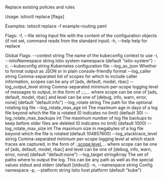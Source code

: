 Replace existing policies and rules

Usage:
  istioctl replace [flags]

Examples:
istioctl replace -f example-routing.yaml

Flags:
  -f, --file string   Input file with the content of the configuration objects (if not set, command reads from the standard input)
  -h, --help          help for replace

Global Flags:
      --context string                The name of the kubeconfig context to use
  -i, --istioNamespace string         Istio system namespace (default "istio-system")
  -c, --kubeconfig string             Kubernetes configuration file
      --log_as_json                   Whether to format output as JSON or in plain console-friendly format
      --log_caller string             Comma-separated list of scopes for which to include caller information, scopes can be any of [ads, default, model, rbac]
      --log_output_level string       Comma-separated minimum per-scope logging level of messages to output, in the form of <scope>:<level>,<scope>:<level>,... where scope can be one of [ads, default, model, rbac] and level can be one of [debug, info, warn, error, none] (default "default:info")
      --log_rotate string             The path for the optional rotating log file
      --log_rotate_max_age int        The maximum age in days of a log file beyond which the file is rotated (0 indicates no limit) (default 30)
      --log_rotate_max_backups int    The maximum number of log file backups to keep before older files are deleted (0 indicates no limit) (default 1000)
      --log_rotate_max_size int       The maximum size in megabytes of a log file beyond which the file is rotated (default 104857600)
      --log_stacktrace_level string   Comma-separated minimum per-scope logging level at which stack traces are captured, in the form of <scope>:<level>,<scope:level>,... where scope can be one of [ads, default, model, rbac] and level can be one of [debug, info, warn, error, none] (default "default:none")
      --log_target stringArray        The set of paths where to output the log. This can be any path as well as the special values stdout and stderr (default [stdout])
  -n, --namespace string              Config namespace
  -p, --platform string               Istio host platform (default "kube")
